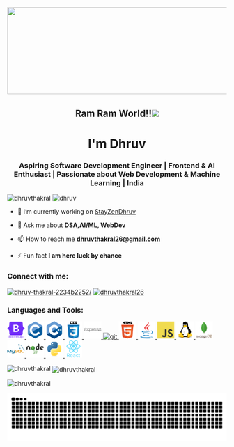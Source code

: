 
<div align="center">
  <img src="https://encrypted-tbn0.gstatic.com/images?q=tbn:ANd9GcT8nCWVu1XQzCwAbgtEJ9TGqlZ8TmyfsSS7CA&s" width="1200" height="200"/>
</div>


<p align = "center">
  <h2 align = "center">
      Ram Ram World!!<img src="https://raw.githubusercontent.com/nixin72/nixin72/master/wave.gif" width="4%"/> 
  </h2>


<h1 align="center"> I'm Dhruv</h1>
<h3 align="center">Aspiring Software Development Engineer | Frontend & AI Enthusiast | Passionate about Web Development & Machine Learning | India</h3>

<img align="right" alt="dhruv" width="400" src="https://user-images.githubusercontent.com/55389276/140866485-8fb1c876-9a8f-4d6a-98dc-08c4981eaf70.gif">

<p align="left"> <img src="https://komarev.com/ghpvc/?username=dhruvthakral&label=Profile%20views&color=0e75b6&style=flat" alt="dhruvthakral" /> </p>


- 🔭 I’m currently working on [StayZenDhruv](https://github.com/DhruvThakral/StayZenDhruv)

- 💬 Ask me about **DSA,AI/ML, WebDev**

- 📫 How to reach me **dhruvthakral26@gmail.com**

- ⚡ Fun fact **I am here luck by chance**

<h3 align="left">Connect with me:</h3>
<p align="left">
  
<a href="https://linkedin.com/in/dhruv-thakral-2234b2252/" target="blank"><img align="center" src="https://raw.githubusercontent.com/rahuldkjain/github-profile-readme-generator/master/src/images/icons/Social/linked-in-alt.svg" alt="dhruv-thakral-2234b2252/" height="30" width="40" /></a>
<a href="https://instagram.com/dhruvthakral26" target="blank"><img align="center" src="https://raw.githubusercontent.com/rahuldkjain/github-profile-readme-generator/master/src/images/icons/Social/instagram.svg" alt="dhruvthakral26" height="30" width="40" /></a>
</p>

<h3 align="left">Languages and Tools:</h3>
<p align="left"> <a href="https://getbootstrap.com" target="_blank" rel="noreferrer">
<img src="https://raw.githubusercontent.com/devicons/devicon/master/icons/bootstrap/bootstrap-plain-wordmark.svg" alt="bootstrap" width="40" height="40"/> </a>
  <a href="https://www.cprogramming.com/" target="_blank" rel="noreferrer"> 
  <img src="https://raw.githubusercontent.com/devicons/devicon/master/icons/c/c-original.svg" alt="c" width="40" height="40"/> </a> <a href="https://www.w3schools.com/cpp/" target="_blank" rel="noreferrer"> 
  <img src="https://raw.githubusercontent.com/devicons/devicon/master/icons/cplusplus/cplusplus-original.svg" alt="cplusplus" width="40" height="40"/> </a> <a href="https://www.w3schools.com/css/" target="_blank" rel="noreferrer">
    <img src="https://raw.githubusercontent.com/devicons/devicon/master/icons/css3/css3-original-wordmark.svg" alt="css3" width="40" height="40"/> </a> <a href="https://expressjs.com" target="_blank" rel="noreferrer">
  <img src="https://raw.githubusercontent.com/devicons/devicon/master/icons/express/express-original-wordmark.svg" alt="express" width="40" height="40"/> </a> <a href="https://git-scm.com/" target="_blank" rel="noreferrer"> 
    <img src="https://www.vectorlogo.zone/logos/git-scm/git-scm-icon.svg" alt="git" width="40" height="40"/> </a> <a href="https://www.w3.org/html/" target="_blank" rel="noreferrer">
      <img src="https://raw.githubusercontent.com/devicons/devicon/master/icons/html5/html5-original-wordmark.svg" alt="html5" width="40" height="40"/> </a> <a href="https://www.java.com" target="_blank" rel="noreferrer"> 
      <img src="https://raw.githubusercontent.com/devicons/devicon/master/icons/java/java-original.svg" alt="java" width="40" height="40"/> </a> <a href="https://developer.mozilla.org/en-US/docs/Web/JavaScript" target="_blank" rel="noreferrer"> 
        <img src="https://raw.githubusercontent.com/devicons/devicon/master/icons/javascript/javascript-original.svg" alt="javascript" width="40" height="40"/> </a> <a href="https://www.linux.org/" target="_blank" rel="noreferrer"> 
          <img src="https://raw.githubusercontent.com/devicons/devicon/master/icons/linux/linux-original.svg" alt="linux" width="40" height="40"/> </a> <a href="https://www.mongodb.com/" target="_blank" rel="noreferrer">
            <img src="https://raw.githubusercontent.com/devicons/devicon/master/icons/mongodb/mongodb-original-wordmark.svg" alt="mongodb" width="40" height="40"/> </a> <a href="https://www.mysql.com/" target="_blank" rel="noreferrer"> 
              <img src="https://raw.githubusercontent.com/devicons/devicon/master/icons/mysql/mysql-original-wordmark.svg" alt="mysql" width="40" height="40"/> </a> <a href="https://nodejs.org" target="_blank" rel="noreferrer"> 
                <img src="https://raw.githubusercontent.com/devicons/devicon/master/icons/nodejs/nodejs-original-wordmark.svg" alt="nodejs" width="40" height="40"/> </a> <a href="https://www.python.org" target="_blank" rel="noreferrer"> 
                  <img src="https://raw.githubusercontent.com/devicons/devicon/master/icons/python/python-original.svg" alt="python" width="40" height="40"/> </a> <a href="https://reactjs.org/" target="_blank" rel="noreferrer"> 
                    <img src="https://raw.githubusercontent.com/devicons/devicon/master/icons/react/react-original-wordmark.svg" alt="react" width="40" height="40"/> </a> </p>

<p><img align="left" src="https://github-readme-stats.vercel.app/api/top-langs?username=dhruvthakral&show_icons=true&locale=en&layout=compact" alt="dhruvthakral" /></p>

<p>&nbsp;<img align="center" src="https://github-readme-stats.vercel.app/api?username=dhruvthakral&show_icons=true&locale=en" alt="dhruvthakral" /></p>

<p><img align="center" src="https://github-readme-streak-stats.herokuapp.com/?user=dhruvthakral&" alt="dhruvthakral" /></p>



![github contribution grid snake animation](https://raw.githubusercontent.com/0-don/0-don/output/github-contribution-grid-snake-dark.svg)
